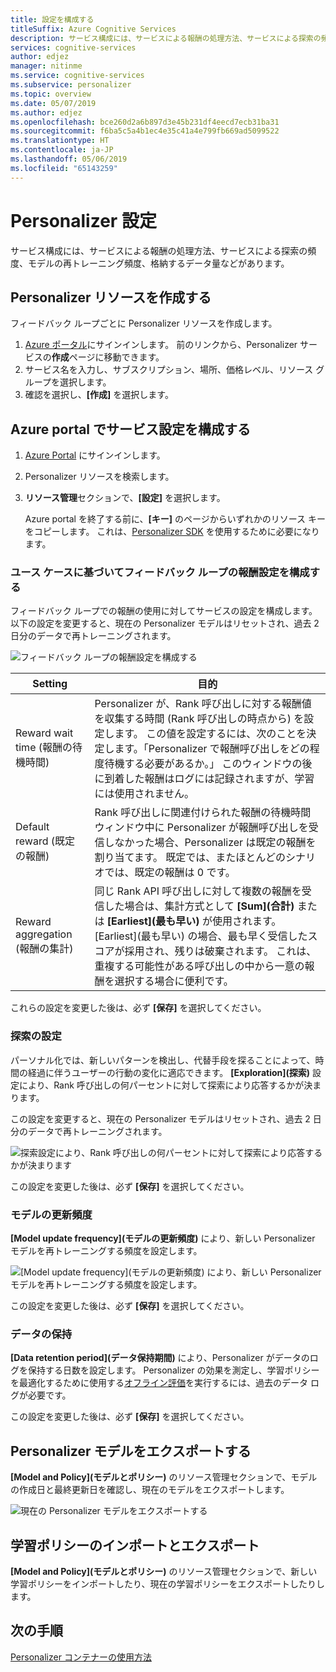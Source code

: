 ```yaml
---
title: 設定を構成する
titleSuffix: Azure Cognitive Services
description: サービス構成には、サービスによる報酬の処理方法、サービスによる探索の頻度、モデルの再トレーニング頻度、格納するデータ量などがあります。
services: cognitive-services
author: edjez
manager: nitinme
ms.service: cognitive-services
ms.subservice: personalizer
ms.topic: overview
ms.date: 05/07/2019
ms.author: edjez
ms.openlocfilehash: bce260d2a6b897d3e45b231df4eecd7ecb31ba31
ms.sourcegitcommit: f6ba5c5a4b1ec4e35c41a4e799fb669ad5099522
ms.translationtype: HT
ms.contentlocale: ja-JP
ms.lasthandoff: 05/06/2019
ms.locfileid: "65143259"
---
```

# <a name="personalizer-settings"></a>Personalizer 設定

サービス構成には、サービスによる報酬の処理方法、サービスによる探索の頻度、モデルの再トレーニング頻度、格納するデータ量などがあります。

## <a name="create-personalizer-resource"></a>Personalizer リソースを作成する

フィードバック ループごとに Personalizer リソースを作成します。 

1. [Azure ポータル](https://ms.portal.azure.com/#create/Microsoft.CognitiveServicesPersonalizer)にサインインします。 前のリンクから、Personalizer サービスの**作成**ページに移動できます。 
1. サービス名を入力し、サブスクリプション、場所、価格レベル、リソース グループを選択します。
1. 確認を選択し、**[作成]** を選択します。

## <a name="configure-service-settings-in-the-azure-portal"></a>Azure portal でサービス設定を構成する

1. [Azure Portal](https://ms.portal.azure.com/#create/Microsoft.CognitiveServicesPersonalizer) にサインインします。
1. Personalizer リソースを検索します。 
1. **リソース管理**セクションで、**[設定]** を選択します。

    Azure portal を終了する前に、**[キー]** のページからいずれかのリソース キーをコピーします。 これは、[Personalizer SDK](https://aka.ms/personalizer-dotnet-sdk-docs) を使用するために必要になります。

### <a name="configure-reward-settings-for-the-feedback-loop-based-on-use-case"></a>ユース ケースに基づいてフィードバック ループの報酬設定を構成する

フィードバック ループでの報酬の使用に対してサービスの設定を構成します。 以下の設定を変更すると、現在の Personalizer モデルはリセットされ、過去 2 日分のデータで再トレーニングされます。

![フィードバック ループの報酬設定を構成する](media/settings/configure-model-reward-settings.png)

|Setting|目的|
|--|--|
|Reward wait time (報酬の待機時間)|Personalizer が、Rank 呼び出しに対する報酬値を収集する時間 (Rank 呼び出しの時点から) を設定します。 この値を設定するには、次のことを決定します。「Personalizer で報酬呼び出しをどの程度待機する必要があるか。」 このウィンドウの後に到着した報酬はログには記録されますが、学習には使用されません。|
|Default reward (既定の報酬)|Rank 呼び出しに関連付けられた報酬の待機時間ウィンドウ中に Personalizer が報酬呼び出しを受信しなかった場合、Personalizer は既定の報酬を割り当てます。 既定では、またほとんどのシナリオでは、既定の報酬は 0 です。|
|Reward aggregation (報酬の集計)|同じ Rank API 呼び出しに対して複数の報酬を受信した場合は、集計方式として **[Sum]\(合計\)** または **[Earliest]\(最も早い\)** が使用されます。 [Earliest]\(最も早い\) の場合、最も早く受信したスコアが採用され、残りは破棄されます。 これは、重複する可能性がある呼び出しの中から一意の報酬を選択する場合に便利です。 |

これらの設定を変更した後は、必ず **[保存]** を選択してください。

### <a name="exploration-setting"></a>探索の設定 

パーソナル化では、新しいパターンを検出し、代替手段を探ることによって、時間の経過に伴うユーザーの行動の変化に適応できます。 **[Exploration]\(探索\)** 設定により、Rank 呼び出しの何パーセントに対して探索により応答するかが決まります。 

この設定を変更すると、現在の Personalizer モデルはリセットされ、過去 2 日分のデータで再トレーニングされます。

![探索設定により、Rank 呼び出しの何パーセントに対して探索により応答するかが決まります](media/settings/configure-exploration-setting.png)

この設定を変更した後は、必ず **[保存]** を選択してください。

### <a name="model-update-frequency"></a>モデルの更新頻度

**[Model update frequency]\(モデルの更新頻度\)** により、新しい Personalizer モデルを再トレーニングする頻度を設定します。 

![[Model update frequency]\(モデルの更新頻度\) により、新しい Personalizer モデルを再トレーニングする頻度を設定します。](media/settings/configure-model-update-frequency-settings.png)

この設定を変更した後は、必ず **[保存]** を選択してください。

### <a name="data-retention"></a>データの保持

**[Data retention period]\(データ保持期間\)** により、Personalizer がデータのログを保持する日数を設定します。 Personalizer の効果を測定し、学習ポリシーを最適化するために使用する[オフライン評価](concepts-offline-evaluation.md)を実行するには、過去のデータ ログが必要です。

この設定を変更した後は、必ず **[保存]** を選択してください。

## <a name="export-the-personalizer-model"></a>Personalizer モデルをエクスポートする

**[Model and Policy]\(モデルとポリシー\)** のリソース管理セクションで、モデルの作成日と最終更新日を確認し、現在のモデルをエクスポートします。

![現在の Personalizer モデルをエクスポートする](media/settings/export-current-personalizer-model.png)

## <a name="import-and-export-learning-policy"></a>学習ポリシーのインポートとエクスポート

**[Model and Policy]\(モデルとポリシー\)** のリソース管理セクションで、新しい学習ポリシーをインポートしたり、現在の学習ポリシーをエクスポートしたりします。

## <a name="next-steps"></a>次の手順

[Personalizer コンテナーの使用方法](https://go.microsoft.com/fwlink/?linkid=2083923&clcid=0x409)
